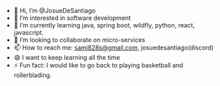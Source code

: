 - 👋 Hi, I’m @JosueDeSantiago
- 👀 I’m interested in software development
- 🌱 I’m currently learning java, spring boot, wildfly, python, react, javascript.
- 💞️ I’m looking to collaborate on micro-services
- 📫 How to reach me: samj828s@gmail.com, josuedesantiago(discord)
- 😄 I want to keep learning all the time
- ⚡ Fun fact: I would like to go back to playing basketball and rollerblading.

<!---
JosueDeSantiago/JosueDeSantiago is a ✨ special ✨ repository because its `README.md` (this file) appears on your GitHub profile.
You can click the Preview link to take a look at your changes.
--->
